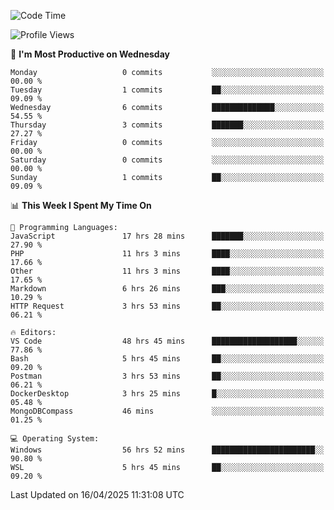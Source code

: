 <!--START_SECTION:waka-->
![Code Time](http://img.shields.io/badge/Code%20Time-4%2C650%20hrs%2045%20mins-blue)

![Profile Views](http://img.shields.io/badge/Profile%20Views-1-blue)

📅 **I'm Most Productive on Wednesday** 

```text
Monday                   0 commits           ░░░░░░░░░░░░░░░░░░░░░░░░░   00.00 % 
Tuesday                  1 commits           ██░░░░░░░░░░░░░░░░░░░░░░░   09.09 % 
Wednesday                6 commits           ██████████████░░░░░░░░░░░   54.55 % 
Thursday                 3 commits           ███████░░░░░░░░░░░░░░░░░░   27.27 % 
Friday                   0 commits           ░░░░░░░░░░░░░░░░░░░░░░░░░   00.00 % 
Saturday                 0 commits           ░░░░░░░░░░░░░░░░░░░░░░░░░   00.00 % 
Sunday                   1 commits           ██░░░░░░░░░░░░░░░░░░░░░░░   09.09 % 
```


📊 **This Week I Spent My Time On** 

```text
💬 Programming Languages: 
JavaScript               17 hrs 28 mins      ███████░░░░░░░░░░░░░░░░░░   27.90 % 
PHP                      11 hrs 3 mins       ████░░░░░░░░░░░░░░░░░░░░░   17.66 % 
Other                    11 hrs 3 mins       ████░░░░░░░░░░░░░░░░░░░░░   17.65 % 
Markdown                 6 hrs 26 mins       ███░░░░░░░░░░░░░░░░░░░░░░   10.29 % 
HTTP Request             3 hrs 53 mins       ██░░░░░░░░░░░░░░░░░░░░░░░   06.21 % 

🔥 Editors: 
VS Code                  48 hrs 45 mins      ███████████████████░░░░░░   77.86 % 
Bash                     5 hrs 45 mins       ██░░░░░░░░░░░░░░░░░░░░░░░   09.20 % 
Postman                  3 hrs 53 mins       ██░░░░░░░░░░░░░░░░░░░░░░░   06.21 % 
DockerDesktop            3 hrs 25 mins       █░░░░░░░░░░░░░░░░░░░░░░░░   05.48 % 
MongoDBCompass           46 mins             ░░░░░░░░░░░░░░░░░░░░░░░░░   01.25 % 

💻 Operating System: 
Windows                  56 hrs 52 mins      ███████████████████████░░   90.80 % 
WSL                      5 hrs 45 mins       ██░░░░░░░░░░░░░░░░░░░░░░░   09.20 % 
```


 Last Updated on 16/04/2025 11:31:08 UTC
<!--END_SECTION:waka-->
